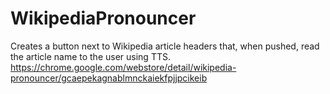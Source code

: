 # WikipediaPronouncer
Creates a button next to Wikipedia article headers that, when pushed, read the article name to the user using TTS.
https://chrome.google.com/webstore/detail/wikipedia-pronouncer/gcaepekagnablmnckaiekfpjjpcikeib